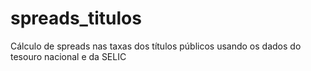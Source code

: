 # spreads_titulos
Cálculo de spreads nas taxas dos títulos públicos usando os dados do tesouro nacional e da SELIC
